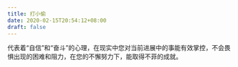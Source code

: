 ```yaml
---
title: 打小偷
date: 2020-02-15T20:54:12+08:00
draft: false
---
```


代表着“自信”和“奋斗”的心理，在现实中您对当前进展中的事能有效掌控，不会畏惧出现的困难和阻力，在您的不懈努力下，能取得不菲的成就。
